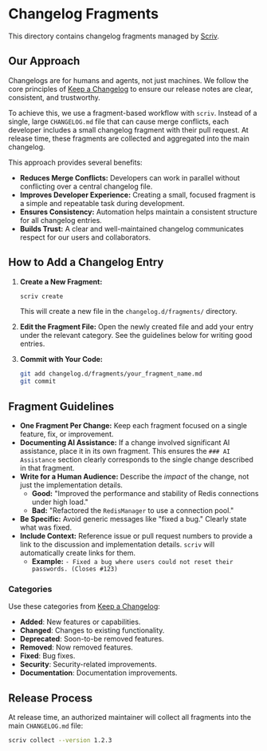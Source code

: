 # Changelog Fragments

This directory contains changelog fragments managed by [Scriv](https://scriv.readthedocs.io/).

## Our Approach

Changelogs are for humans and agents, not just machines. We follow the core principles of [Keep a Changelog](https://keepachangelog.com) to ensure our release notes are clear, consistent, and trustworthy.

To achieve this, we use a fragment-based workflow with `scriv`. Instead of a single, large `CHANGELOG.md` file that can cause merge conflicts, each developer includes a small changelog fragment with their pull request. At release time, these fragments are collected and aggregated into the main changelog.

This approach provides several benefits:
- **Reduces Merge Conflicts:** Developers can work in parallel without conflicting over a central changelog file.
- **Improves Developer Experience:** Creating a small, focused fragment is a simple and repeatable task during development.
- **Ensures Consistency:** Automation helps maintain a consistent structure for all changelog entries.
- **Builds Trust:** A clear and well-maintained changelog communicates respect for our users and collaborators.

## How to Add a Changelog Entry

1.  **Create a New Fragment:**
    ```bash
    scriv create
    ```
    This will create a new file in the `changelog.d/fragments/` directory.

2.  **Edit the Fragment File:**
    Open the newly created file and add your entry under the relevant category. See the guidelines below for writing good entries.

3.  **Commit with Your Code:**
    ```bash
    git add changelog.d/fragments/your_fragment_name.md
    git commit
    ```

## Fragment Guidelines

-   **One Fragment Per Change:** Keep each fragment focused on a single feature, fix, or improvement.
-   **Documenting AI Assistance:** If a change involved significant AI assistance, place it in its own fragment. This ensures the `### AI Assistance` section clearly corresponds to the single change described in that fragment.
-   **Write for a Human Audience:** Describe the *impact* of the change, not just the implementation details.
    -   **Good:** "Improved the performance and stability of Redis connections under high load."
    -   **Bad:** "Refactored the `RedisManager` to use a connection pool."
-   **Be Specific:** Avoid generic messages like "fixed a bug." Clearly state what was fixed.
-   **Include Context:** Reference issue or pull request numbers to provide a link to the discussion and implementation details. `scriv` will automatically create links for them.
    -   **Example:** `- Fixed a bug where users could not reset their passwords. (Closes #123)`

### Categories

Use these categories from [Keep a Changelog](https://keepachangelog.com):

-   **Added**: New features or capabilities.
-   **Changed**: Changes to existing functionality.
-   **Deprecated**: Soon-to-be removed features.
-   **Removed**: Now removed features.
-   **Fixed**: Bug fixes.
-   **Security**: Security-related improvements.
-   **Documentation**: Documentation improvements.

## Release Process

At release time, an authorized maintainer will collect all fragments into the main `CHANGELOG.md` file:

```bash
scriv collect --version 1.2.3
```
